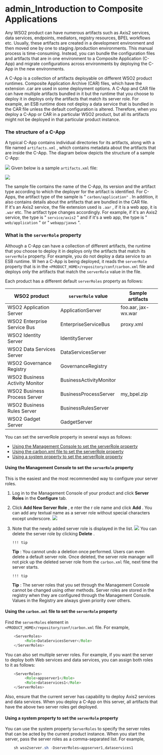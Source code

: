 # admin\_Introduction to Composite Applications

Any WSO2 product can have numerous artifacts such as Axis2 services, data services, endpoints, mediators, registry resources, BPEL workflows etc. Usually, these artifacts are created in a development environment and then moved one by one to staging /production environments. This manual process is time-consuming. Instead, you can bundle the configuration files and artifacts that are in one environment to a Composite Application (C-App) and migrate configurations across environments by deploying the C-App in the new environments.

A C-App is a collection of artifacts deployable on different WSO2 product runtimes. Composite Application Archive (CAR) files, which have the extension .car are used in some deployment options. A C-App and CAR file can have multiple artifacts bundled in it but the runtime that you choose to deploy it in deploys only the artifacts that match its server role. For example, an ESB runtime does not deploy a data service that is bundled in the CAR file unless the default configuration is altered. Therefore, when you deploy a C-App or CAR in a particular WSO2 product, but all its artifacts might not be deployed in that particular product instance.

### The structure of a C-App

A typical C-App contains individual directories for its artifacts, along with a file named `artifacts.xml` , which contains metadata about the artifacts that are inside the C-App. The diagram below depicts the structure of a sample C-App:

![](attachments/126562738/126562741.png)
Given below is a sample `artifacts.xml` file:

![](attachments/126562738/126562740.png)

The sample file contains the name of the C-App, its version and the artifact type according to which the deployer for the artifact is identified. For C-Apps, the artifact type of the sample is " `carbon/application"` . In addition, it also contains details about the artifacts that are bundled in the CAR file. If it's an Axis2 service, the file extension used is `.aar` , if it is a web app, it is `.war` etc. The artifact type changes accordingly. For example, if it's an Axis2 service, the type is " `service/axis2` " and if it's a web app, the type is " `web/application` " or " `webapp/jaxws` ".

### What is the `serverRole` property

Although a C-App can have a collection of different artifacts, the runtime that you choose to deploy it in deploys only the artifacts that match its `serverRole` property. For example, you do not deploy a data service to an ESB runtime. W hen a C-App is being deployed, it reads the `serverRole` property that is in the `<PRODUCT_HOME>/repository/conf/carbon.xml` file and deploys only the artifacts that match the `serverRole` value in the file.

Each product has a different default `serverRoles` property as follows:

| WSO2 product                   | `serverRole` value | Sample artifacts    |
|--------------------------------|---------------------------------------------|---------------------|
| WSO2 Application Server        | ApplicationServer                           | foo.aar, jax-wx.war |
| WSO2 Enterprise Service Bus    | EnterpriseServiceBus                        | proxy.xml           |
| WSO2 Identity Server           | IdentityServer                              |                     |
| WSO2 Data Services Server      | DataServicesServer                          |                     |
| WSO2 Governance Registry       | GovernanceRegistry                          |                     |
| WSO2 Business Activity Monitor | BusinessActivityMonitor                     |                     |
| WSO2 Business Process Server   | BusinessProcessServer                       | my\_bpel.zip        |
| WSO2 Business Rules Server     | BusinessRulesServer                         |                     |
| WSO2 Gadget Server             | GadgetServer                                |                     |

You can set the serverRole property in several ways as follows:

-   [Using the Management Console to set the serverRole property](#admin_IntroductiontoCompositeApplications-UsingtheManagementConsoletosettheserverRoleproperty)
-   [Using the carbon.xml file to set the serverRole property](#admin_IntroductiontoCompositeApplications-Usingthecarbon.xmlfiletosettheserverRoleproperty)
-   [Using a system property to set the serverRole property](#admin_IntroductiontoCompositeApplications-UsingasystempropertytosettheserverRoleproperty)

#### Using the Management Console to set the `serverRole` property

This is the easiest and the most recommended way to configure your server roles.

1.  Log in to the Management Console of your product and click **Server Roles** in the **Configure** tab.
2.  Click **Add New Server Role** , e nter the r ole name and click **Add** . You can add any textual name as a server role without special characters except underscore.
    ![](attachments/41255091/41517078.png)
3.  Note that the newly added server role is displayed in the list.
    ![](attachments/41255091/41517077.png) You can delete the server role by clicking **Delete** .

        !!! tip
    **Tip** : You cannot undo a deletion once performed. Users can even delete a default server role. Once deleted, the server role manager will not pick up the deleted server role from the `carbon.xml` file, next time the server starts.

        !!! tip
    **Tip** : The server roles that you set through the Management Console cannot be changed using other methods. Server roles are stored in the registry when they are configured through the Management Console. Values in the Registry are always given priority over others.


#### Using the `carbon.xml` file to set the `serverRole` property

Find the `serverRoles` element in `<PRODUCT_HOME>/repository/conf/carbon.xml` file. For example,

``` java
    <ServerRoles>
         <Role>DataServicesServer</Role>
    </ServerRoles>
```

You can also set multiple server roles. For example, if you want the server to deploy both Web services and data services, you can assign both roles to it as follows:

``` java
    <ServerRoles>
         <Role>appserver1</Role>
         <Role>dataservices1</Role>
    </ServerRoles>
```

Also, ensure that the current server has capability to deploy Axis2 services and data services. When you deploy a C-App on this server, all artifacts that have the above two server roles get deployed.

#### Using a system property to set the `serverRole` property

You can use the system property `ServerRoles` to specify the server roles that can be acted by the current product instance. When you start the server, pass the server roles as a comma-separated list. For example,

``` java
    sh wso2server.sh -DserverRoles=appserver1,dataservices1
```
